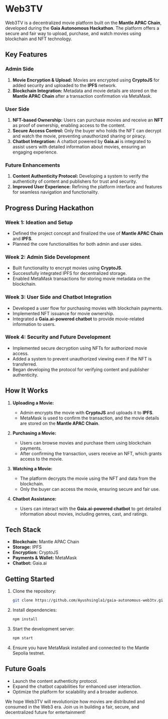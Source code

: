 # Web3TV

Web3TV is a decentralized movie platform built on the **Mantle APAC Chain**, developed during the **Gaia Autonomous Hackathon**. The platform offers a secure and fair way to upload, purchase, and watch movies using blockchain and NFT technology. 

## Key Features

### Admin Side
1. **Movie Encryption & Upload:** Movies are encrypted using **CryptoJS** for added security and uploaded to the **IPFS** network.
2. **Blockchain Integration:** Metadata and movie details are stored on the **Mantle APAC Chain** after a transaction confirmation via MetaMask.

### User Side
1. **NFT-based Ownership:** Users can purchase movies and receive an **NFT** as proof of ownership, enabling access to the content.
2. **Secure Access Control:** Only the buyer who holds the NFT can decrypt and watch the movie, preventing unauthorized sharing or piracy.
3. **Chatbot Integration:** A chatbot powered by **Gaia.ai** is integrated to assist users with detailed information about movies, ensuring an engaging experience.

### Future Enhancements
1. **Content Authenticity Protocol:** Developing a system to verify the authenticity of content and publishers for trust and security.
2. **Improved User Experience:** Refining the platform interface and features for seamless navigation and functionality.

## Progress During Hackathon

### Week 1: Ideation and Setup
- Defined the project concept and finalized the use of **Mantle APAC Chain** and **IPFS**.
- Planned the core functionalities for both admin and user sides.

### Week 2: Admin Side Development
- Built functionality to encrypt movies using **CryptoJS**.
- Successfully integrated IPFS for decentralized storage.
- Enabled MetaMask transactions for storing movie metadata on the blockchain.

### Week 3: User Side and Chatbot Integration
- Developed a user flow for purchasing movies with blockchain payments.
- Implemented NFT issuance for movie ownership.
- Integrated a **Gaia.ai-powered chatbot** to provide movie-related information to users.

### Week 4: Security and Future Development
- Implemented secure decryption using NFTs for authorized movie access.
- Added a system to prevent unauthorized viewing even if the NFT is transferred.
- Began developing the protocol for verifying content and publisher authenticity.

## How It Works
1. **Uploading a Movie:**
   - Admin encrypts the movie with **CryptoJS** and uploads it to **IPFS**.
   - MetaMask is used to confirm the transaction, and the movie details are stored on the **Mantle APAC Chain**.

2. **Purchasing a Movie:**
   - Users can browse movies and purchase them using blockchain payments.
   - After confirming the transaction, users receive an NFT, which grants access to the movie.

3. **Watching a Movie:**
   - The platform decrypts the movie using the NFT and data from the blockchain.
   - Only the buyer can access the movie, ensuring secure and fair use.

4. **Chatbot Assistance:**
   - Users can interact with the **Gaia.ai-powered chatbot** to get detailed information about movies, including genres, cast, and ratings.

## Tech Stack
- **Blockchain:** Mantle APAC Chain
- **Storage:** IPFS
- **Encryption:** CryptoJS
- **Payments & Wallet:** MetaMask
- **Chatbot:** Gaia.ai

## Getting Started
1. Clone the repository:
   ```bash
   git clone https://github.com/Ayushsingla1/gaia-autonomous-web3tv.git
   ```
2. Install dependencies:
   ```bash
   npm install
   ```
3. Start the development server:
   ```bash
   npm start
   ```
4. Ensure you have MetaMask installed and connected to the Mantle Sepolia testnet.

## Future Goals
- Launch the content authenticity protocol.
- Expand the chatbot capabilities for enhanced user interaction.
- Optimize the platform for scalability and a broader audience.


We hope Web3TV will revolutionize how movies are distributed and consumed in the Web3 era. Join us in building a fair, secure, and decentralized future for entertainment!

